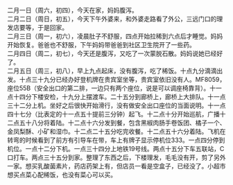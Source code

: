 二月一日（周六，初四），今天在家，妈妈腹泻。</br>
二月二日（周日，初五），今天下午外婆来，和外婆走路看了外公，三远门口的理发店要等，于是回家。</br>
二月三日（周一，初六），凌晨肚子不舒服，四点开始拉稀到六点后才睡觉。妈妈开始恢复。爸爸也不舒服，下午妈妈带爸爸到社区卫生院开了一些药。</br>
二月四日（周二，初七），今天还是腹泻，又吃了一次蒙脱石散。妈妈说她已经好了。</br>
二月五日（周三，初八），早上九点起床，没有腹泻，吃了稀饭。十点九分滴滴出发。十点三十九分已经办好登机牌在贵宾室坐等，贵宾室依旧没有人。MF8059，座位55B（安全出口的第二排，一边只有两个座位，说是可以调座椅靠背）。十一点十四分下楼安检，十九分上摆渡车。二十五分到廊桥上，廊桥上大排队。十一点三十二分上机。坐好之后很快开始滑行，没有做安全出口座位的当面说明。十一点四十七分（比表定的十一点五十提前三分钟）起飞。十二点十分开始巡航，广播十二点五十八分将着陆。十二点十六分发到餐，包含黑椒肉肠手卷饭团、橘子一个、金凤梨酥、小矿和湿巾。十二点二十五分吃完收餐。十二点五十六分着陆。飞机在转弯的时候看到了前方有引导车在带，车上有牌子显示停机位333。一点四分停到机位。一点十二分下机。一点三十四分上地铁19号线。两点十五分下车五联站，C口打车。两点三十五分到家。整理了东西之后，下楼理发，毛毛没有开，剪了另外一家。想买乳酸菌素片，药店药架上有，但店员一看是空盒子，已经没了。小超市想买点菜心配稀饭，也没有菜心可以买。</br>
